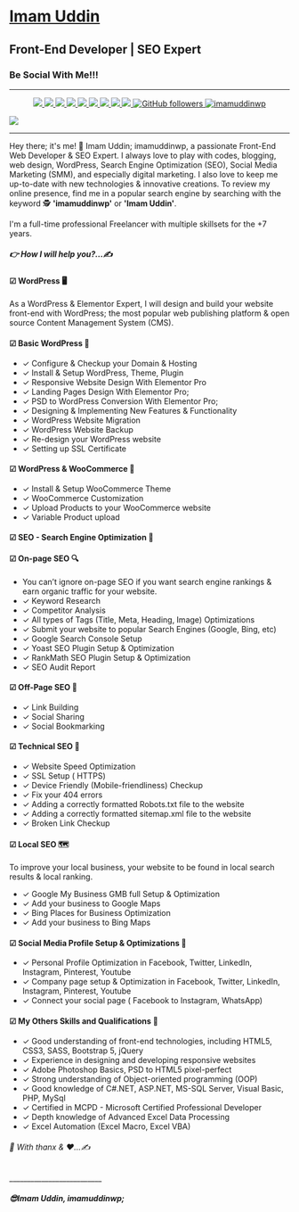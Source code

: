# <h1><a href="https://imamuddinwp.github.io/imamuddin/" target="_blank">Imam Uddin</a></h1>
<h2>Front-End Developer | SEO Expert </h2>
<h3>Be Social With Me!!!</h3>
<hr>
<p align="center">  
  <a href="https://twitter.com/imamuddinwp" target="_blank">
    <img src="https://img.shields.io/badge/-Twitter-1ca0f1?style=flat&labelColor=1ca0f1&logo=twitter&logoColor=white&link=https://twitter.com/imamuddinwp">
  </a>
  <a href="https://www.linkedin.com/in/imamuddinwp/" target="_blank">
    <img src="https://img.shields.io/badge/-Linkedin-1ca0f1?style=flat&labelColor=1ca0f1&logo=linkedin&logoColor=white&link=https://www.linkedin.com/in/imamuddinwp/">
  </a>
  <a href="https://behance.net/imamuddinwp" target="_blank">
    <img src="https://img.shields.io/badge/-Behance-053eff?style=flat&labelColor=053eff&logo=behance&logoColor=white&link=https://behance.net/imamuddinwp">
  </>
   <a href="https://www.instagram.com/imamuddinwp/" target="_blank">
    <img src="https://img.shields.io/badge/-Instagram-1ca0f1?style=flat&labelColor=1ca0f1&logo=instagram&logoColor=white&link=https://www.instagram.com/imamuddinwp/">
  </a> 
   <a href="https://bn.quora.com/profile/Imam-Uddin-Wp" target="_blank">
    <img src="https://img.shields.io/badge/-Quora-1ca0f1?style=flat&labelColor=1ca0f1&logo=quora&logoColor=white&link=https://bn.quora.com/profile/Imam-Uddin-Wp">
  </a>
    <a href="https://imamuddinwp.medium.com/" target="_blank">
    <img src="https://img.shields.io/badge/-Medium-1877F2?style=flat&labelColor=1877F2&logo=medium&logoColor=white&link=https://imamuddinwp.medium.com/">
  </a>
  <a href="https://mix.com/imamuddinwp" target="_blank">
    <img src="https://img.shields.io/badge/-Mix-1877F2?style=flat&labelColor=1877F2&logo=mix&logoColor=white&link=https://mix.com/imamuddinwp">
  </a>  
   <a href="https://facebook.com/imamuddinwp" target="_blank">
    <img src="https://img.shields.io/badge/-Facebook-1877F2?style=flat&labelColor=1877F2&logo=facebook&logoColor=white&link=https://facebook.com/imamuddinwp">
  </a>
  <a href="https://dribbble.com/imamuddinwp" target="_blank">
    <img src="https://img.shields.io/badge/-Dribbble-1877F2?style=flat&labelColor=1877F2&logo=dribbble&logoColor=white&link=https://dribbble.com/imamuddinwp">
  </a>
  <a href="https://github.com/imamuddinwp" target="_blank">
    <img alt="GitHub followers" src="https://img.shields.io/github/followers/imamuddinwp?label=Github&style=flat">
  </a>
  <a href="https://github.com/imamuddinwp" target="_blank">
    <img src="https://komarev.com/ghpvc/?username=imamuddinwp&label=Views&color=brightgreen&style=flat" alt="imamuddinwp" />
  </a>
</p
<hr>
<a href="https://imamuddinwp.github.io/imamuddin" target="_blank"> <img src="https://github.com/imamuddinwp/imamuddin/blob/main/imam-uddin-imamuddinwp.jpg"></a>
<hr>
<p> Hey there; it's me! 🤠 Imam Uddin; imamuddinwp, a passionate Front-End Web Developer & SEO Expert. I always love to play with codes, blogging, web design, WordPress, Search Engine Optimization (SEO), Social Media Marketing (SMM), and especially digital marketing. I also love to keep me up-to-date with new technologies & innovative creations. To review my online presence, find me in a popular search engine by searching with the keyword 🕵 <b>'imamuddinwp'</b> or <b>'Imam Uddin'</b>. </p>

<p>I'm a full-time professional Freelancer with multiple skillsets for the +7 years. </p>

<h5>👉 How I will help you?...✍</h5>

<h4>☑ WordPress 🖥 </h4>
<p>As a WordPress & Elementor Expert, I will design and build your website front-end with WordPress; the most popular web publishing platform & open source Content Management System (CMS).</p>

<h4> ☑ Basic WordPress 🔌 </h4>
<ul>
<li>✓ Configure & Checkup your Domain & Hosting</li>
<li>✓ Install & Setup WordPress, Theme, Plugin</li>
<li>✓ Responsive Website Design With Elementor Pro</li>
<li>✓ Landing Pages Design With Elementor Pro;</li>
<li>✓ PSD to WordPress Conversion With Elementor Pro;</li>
<li>✓ Designing & Implementing New Features & Functionality</li>
<li>✓ WordPress Website Migration</li>
<li>✓ WordPress Website Backup</li>
<li>✓ Re-design your WordPress website</li>
<li>✓ Setting up SSL Certificate</li>
</ul>

<h4> ☑ WordPress & WooCommerce 🛒</h4>
<ul>
<li>✓ Install & Setup WooCommerce Theme</li>
<li>✓ WooCommerce Customization</li>
<li>✓ Upload Products to your WooCommerce website</li>
<li>✓ Variable Product upload</li>
</ul>

<h4>☑ SEO - Search Engine Optimization 🚀</h4>

<h4>☑ On-page SEO 🔍</h4>
<ul>
<li>You can’t ignore on-page SEO if you want search engine rankings & earn organic traffic for your website.</li>
<li>✓ Keyword Research</li>
<li>✓ Competitor Analysis</li>
<li>✓ All types of Tags (Title, Meta, Heading, Image) Optimizations</li>
<li>✓ Submit your website to popular Search Engines (Google, Bing, etc)</li>
<li>✓ Google Search Console Setup</li>
<li>✓ Yoast SEO Plugin Setup & Optimization</li>
<li>✓ RankMath SEO Plugin Setup & Optimization</li>
<li>✓ SEO Audit Report</li>
</ul>

<h4> ☑ Off-Page SEO 📌</h4>
<ul>
<li>✓ Link Building</li>
<li>✓ Social Sharing </li>
<li>✓ Social Bookmarking</li>
</ul>

<h4>☑ Technical SEO 🔭</h4>
<ul>
<li>✓ Website Speed Optimization</li>
<li>✓ SSL Setup ( HTTPS)</li>
<li>✓ Device Friendly (Mobile-friendliness) Checkup</li>
<li>✓ Fix your 404 errors</li>
<li>✓ Adding a correctly formatted Robots.txt file to the website</li>
<li>✓ Adding a correctly formatted sitemap.xml file to the website</li>
<li>✓ Broken Link Checkup</li>
</ul>

<h4>☑ Local SEO 🗺 </h4>
<p>To improve your local business, your website to be found in local search results & local ranking. </p>
<ul>
<li>✓ Google My Business GMB full Setup & Optimization</li>
<li>✓ Add your business to Google Maps</li>
<li>✓ Bing Places for Business Optimization</li>
<li>✓ Add your business to Bing Maps</li>
</ul>

<h4> ☑ Social Media Profile Setup & Optimizations 🔖</h4>
<ul>
<li>✓ Personal Profile Optimization in Facebook, Twitter, LinkedIn, Instagram, Pinterest, Youtube</li>
<li>✓ Company page setup & Optimization in Facebook, Twitter, LinkedIn, Instagram, Pinterest, Youtube</li>
<li>✓ Connect your social page ( Facebook to Instagram, WhatsApp)</li>
</ul>

<h4>☑ My Others Skills and Qualifications 📂</h4>
<ul>
<li>✓ Good understanding of front-end technologies, including HTML5, CSS3, SASS, Bootstrap 5, jQuery</li>
<li>✓ Experience in designing and developing responsive websites</li>
<li>✓ Adobe Photoshop Basics, PSD to HTML5 pixel-perfect</li>
<li>✓ Strong understanding of Object-oriented programming (OOP)</li>
<li>✓ Good knowledge of C#.NET, ASP.NET, MS-SQL Server, Visual Basic, PHP, MySql</li>
<li>✓ Certified in MCPD - Microsoft Certified Professional Developer</li>
<li>✓ Depth knowledge of Advanced Excel Data Processing</li>
<li>✓ Excel Automation (Excel Macro, Excel VBA)</li>
</ul>

<h6>🤝 With thanx & ♥...✍</h6>
<p>__________________________</p>
<h5>😎Imam Uddin, imamuddinwp;</h5> 

